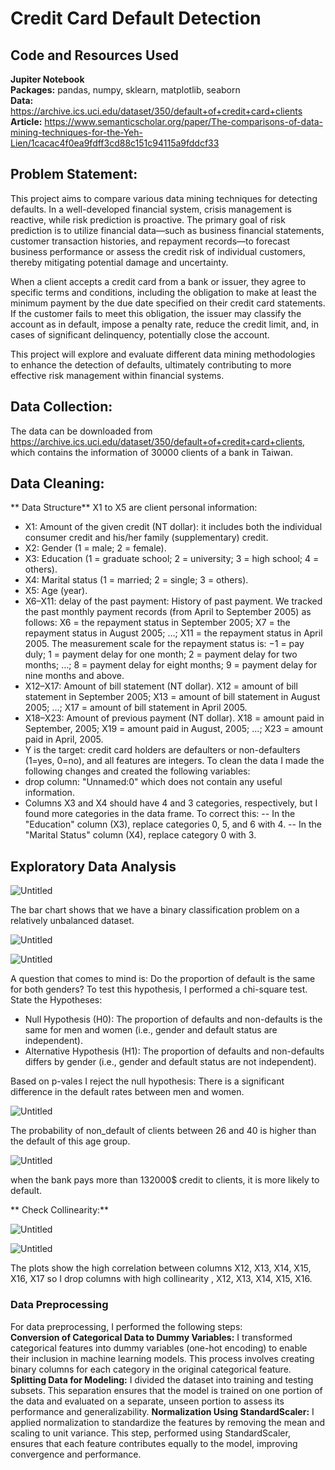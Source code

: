 # Credit Card Default Detection 



## Code and Resources Used <br> 
**Jupiter Notebook**<br> 
**Packages:** pandas, numpy, sklearn, matplotlib, seaborn<br> 
**Data:** https://archive.ics.uci.edu/dataset/350/default+of+credit+card+clients<br> 
**Article:** https://www.semanticscholar.org/paper/The-comparisons-of-data-mining-techniques-for-the-Yeh-Lien/1cacac4f0ea9fdff3cd88c151c94115a9fddcf33<br> 
## Problem Statement: 
This project aims to compare various data mining techniques for detecting defaults. In a well-developed financial system, crisis management is reactive, while risk prediction is proactive. The primary goal of risk prediction is to utilize financial data—such as business financial statements, customer transaction histories, and repayment records—to forecast business performance or assess the credit risk of individual customers, thereby mitigating potential damage and uncertainty.

When a client accepts a credit card from a bank or issuer, they agree to specific terms and conditions, including the obligation to make at least the minimum payment by the due date specified on their credit card statements. If the customer fails to meet this obligation, the issuer may classify the account as in default, impose a penalty rate, reduce the credit limit, and, in cases of significant delinquency, potentially close the account.

This project will explore and evaluate different data mining methodologies to enhance the detection of defaults, ultimately contributing to more effective risk management within financial systems.

## Data Collection:
The data can be downloaded from https://archive.ics.uci.edu/dataset/350/default+of+credit+card+clients, which contains the information of 30000 clients of a bank in Taiwan. 

## Data Cleaning: 
** Data Structure**
X1 to X5 are client personal information:
- X1: Amount of the given credit (NT dollar): it includes both the individual consumer credit and his/her family (supplementary) credit.
- X2: Gender (1 = male; 2 = female).
- X3: Education (1 = graduate school; 2 = university; 3 = high school; 4 = others).
- X4: Marital status (1 = married; 2 = single; 3 = others).
- X5: Age (year).
- X6–X11: delay of the past payment: History of past payment. We tracked the past monthly payment records (from April to September 2005) as follows: X6 = the repayment status in September 2005; X7 = the repayment status in August 2005; …; X11 = the repayment status in April 2005. The measurement scale for the repayment status is: −1 = pay duly; 1 = payment delay for one month; 2 = payment delay for two months; …; 8 = payment delay for eight months; 9 = payment delay for nine months and above.
-  X12–X17: Amount of bill statement (NT dollar). X12 = amount of bill statement in September 2005; X13 = amount of bill statement in August 2005; …; X17 = amount of bill statement in April 2005.
-  X18–X23: Amount of previous payment (NT dollar). X18 = amount paid in September, 2005; X19 = amount paid in August, 2005; …; X23 = amount paid in April, 2005.
-  Y is the target: credit card holders are defaulters or non-defaulters (1=yes, 0=no), and all features are integers.
To clean the data I made the following changes and created the following variables:
- drop column: "Unnamed:0" which does not contain any useful information.
- Columns X3 and X4 should have 4 and 3 categories, respectively, but I found more categories in the data frame. To correct this:
-- In the "Education" column (X3), replace categories 0, 5, and 6 with 4.
-- In the "Marital Status" column (X4), replace category 0 with 3.
## Exploratory Data Analysis
![Untitled](https://github.com/user-attachments/assets/78a42964-51cc-4d8b-90f9-6a3b3874d017)

The bar chart shows that we have a binary classification problem on a relatively unbalanced dataset. 

![Untitled](https://github.com/user-attachments/assets/8de0ca7f-7849-41da-95b5-696c9032fd9d)

![Untitled](https://github.com/user-attachments/assets/1c86d0f1-c0d9-4012-afb1-4b36eeff65e6)

A question that comes to mind is: Do the proportion of default is the same for both genders? To test this hypothesis, I performed a chi-square test. State the Hypotheses:
- Null Hypothesis (H0): The proportion of defaults and non-defaults is the same for men and women (i.e., gender and default status are independent).
- Alternative Hypothesis (H1): The proportion of defaults and non-defaults differs by gender (i.e., gender and default status are not independent).


Based on p-vales I reject the null hypothesis: There is a significant difference in the default rates between men and women.

![Untitled](https://github.com/user-attachments/assets/db949a2e-771a-406f-ab12-7b9bb69e493b)

The probability of non_default of clients between 26 and 40 is higher than the default of this age group.

![Untitled](https://github.com/user-attachments/assets/f8066451-d5ed-4be7-8787-540c4b48a5a7)

when the bank pays more than 132000$ credit to clients, it is more likely to default.

** Check Collinearity:**<br>

![Untitled](https://github.com/user-attachments/assets/0ebf5e16-4473-48df-94cb-2ee1955a7fd5)

![Untitled](https://github.com/user-attachments/assets/c775602b-d25d-4104-bd58-aa2f45129791)

The plots show the high correlation between columns X12, X13, X14, X15, X16, X17 so I drop columns with high collinearity , X12, X13, X14, X15, X16. 

### Data Preprocessing <br>
For data preprocessing, I performed the following steps:<br>
**Conversion of Categorical Data to Dummy Variables:** I transformed categorical features into dummy variables (one-hot encoding) to enable their inclusion in machine learning models. This process involves creating binary columns for each category in the original categorical feature.<br>
**Splitting Data for Modeling:** I divided the dataset into training and testing subsets. This separation ensures that the model is trained on one portion of the data and evaluated on a separate, unseen portion to assess its performance and generalizability.
**Normalization Using StandardScaler:** I applied normalization to standardize the features by removing the mean and scaling to unit variance. This step, performed using StandardScaler, ensures that each feature contributes equally to the model, improving convergence and performance.


















